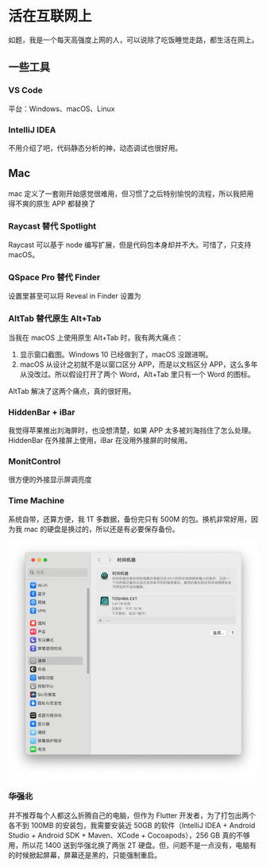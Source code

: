 # 活在互联网上

如题，我是一个每天高强度上网的人，可以说除了吃饭睡觉走路，都生活在网上。

## 一些工具

### VS Code

平台：Windows、macOS、Linux

### IntelliJ IDEA

不用介绍了吧，代码静态分析的神，动态调试也很好用。

## Mac

mac 定义了一套刚开始感觉很难用，但习惯了之后特别愉悦的流程，所以我把用得不爽的原生 APP 都替换了

### Raycast 替代 Spotlight

Raycast 可以基于 node 编写扩展，但是代码包本身却并不大。可惜了，只支持 macOS。

### QSpace Pro 替代 Finder

设置里甚至可以将 Reveal in Finder 设置为

### AltTab 替代原生 Alt+Tab

当我在 macOS 上使用原生 Alt+Tab 时，我有两大痛点：

1. 显示窗口截图。Windows 10 已经做到了，macOS 没跟进啊。
2. macOS 从设计之初就不是以窗口区分 APP，而是以文档区分 APP，这么多年从没改过。所以假设打开了两个 Word，Alt+Tab 里只有一个 Word 的图标。

AltTab 解决了这两个痛点，真的很好用。

### HiddenBar + iBar

我觉得苹果推出刘海屏时，也没想清楚，如果 APP 太多被刘海挡住了怎么处理。HiddenBar 在外接屏上使用，iBar 在没用外接屏的时候用。

### MonitControl

很方便的外接显示屏调亮度

### Time Machine

系统自带，还算方便，我 1T 多数据，备份完只有 500M 的包。换机非常好用，因为我 mac 的硬盘是换过的，所以还是有必要保存备份。

![image-20240117143305876](./assets/living_on_Internet/image-20240117143305876.png)

### ~~华强北~~

并不推荐每个人都这么折腾自己的电脑，但作为 Flutter 开发者，为了打包出两个各不到 100MB 的安装包，我需要安装近 50GB 的软件（IntelliJ IDEA + Android Studio + Android SDK + Maven、XCode + Cocoapods），256 GB 真的不够用，所以花 1400 送到华强北换了两张 2T 硬盘。但，问题不是一点没有，电脑有的时候掀起屏幕，屏幕还是黑的，只能强制重启。
